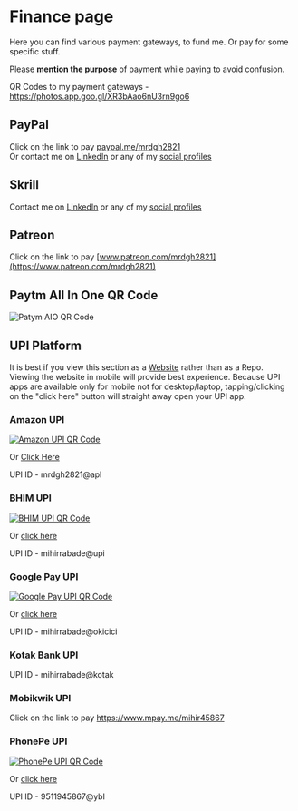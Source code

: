 # Finance page

Here you can find various payment gateways, to fund me. Or pay for some specific stuff.

Please **mention the purpose** of payment while paying to avoid confusion.

QR Codes to my payment gateways - <https://photos.app.goo.gl/XR3bAao6nU3rn9go6>

## PayPal

Click on the link to pay [paypal.me/mrdgh2821](https://www.paypal.me/mrdgh2821) <br>
Or contact me on [LinkedIn](http://bit.ly/mrdghLI) or any of my [social profiles](../Myself_On_internet.md)

## Skrill

Contact me on [LinkedIn](http://bit.ly/mrdghLI) or any of my [social profiles](../Myself_On_internet.md)

## Patreon

Click on the link to pay [www.patreon.com/mrdgh2821](https://www.patreon.com/mrdgh2821)

## Paytm All In One QR Code

![Patym AIO QR Code](https://lh3.googleusercontent.com/pw/ACtC-3cZkyxVkmVwiqMRH1mUbFMzc4iIceVNN3fXqM51ryMurJpkKOa-K9f8Mi3Sa68yvTlr-Y_C0nwc1bkcaaQRvwSXZ2j_0mUFyZJmwVoZOGn9n-jaM0vNyDnGk_GnVHV-qJtGyzcqvxrn4Z2t-lhu0S_gcw=w505-h903-no?authuser=0)

## UPI Platform

It is best if you view this section as a [Website](https://mrdgh2821.github.io/MRDGH2821/Finance/) rather than as a Repo.
Viewing the website in mobile will provide best experience. Because UPI apps are available only for mobile not for desktop/laptop, tapping/clicking on the "click here" button will straight away open your UPI app.

### Amazon UPI

[![Amazon UPI QR Code](https://lh3.googleusercontent.com/pw/ACtC-3d1NdT4eg2x8eddnSrMtiYezYg6NfmbrGQ54u_Zq71LWnLnsD4UkgeKRtyz61MfXSf7INBEVNYIsJ0qhdCMUZnPGXISUsbt7qRVuli1Os62hOOp-K5EklvviPqFuWz5-0uO3YrO6Z-W3uhe2A28XvFbBQ=w723-h903-no?authuser=0)](<upi://pay?pa=mrdgh2821@apl&pn=MIHIR RABADE>)

Or [Click Here](<upi://pay?pa=mrdgh2821@apl&pn=MIHIR RABADE>)

UPI ID - mrdgh2821@apl

### BHIM UPI

[![BHIM UPI QR Code](https://lh3.googleusercontent.com/pw/ACtC-3fkNJ8ViEFwIDokXHA8FP6Q77eKeAcDEYz0tx0Vc_1XNmsLA9ihp2y1wrhRab2cGWRDSfh7-Bk7iJGlTHKOMs-ACJzAvyd7VAs1AZQHj_jt0EkdRNNZLxBuGWRM70P6pRCkWABeAkNINAW7r8bl5GTHIw=w618-h617-no?authuser=0)](<upi://pay?pa=mihirrabade@upi&pn=MIHIR RABADE&cu=INR&mode=02&purpose=00&orgid=189999&sign=MEYCIQCIwu7Fs2LdY0mvLUjmyntPhjX4xd6/9OmnYxLCldhFjQIhAO4+L90LWIK+52h3h/vB5UVwRuF3H1SyAa8v7aMSYSW9>)

Or [click here](<upi://pay?pa=mihirrabade@upi&pn=MIHIR RABADE&cu=INR&mode=02&purpose=00&orgid=189999&sign=MEYCIQCIwu7Fs2LdY0mvLUjmyntPhjX4xd6/9OmnYxLCldhFjQIhAO4+L90LWIK+52h3h/vB5UVwRuF3H1SyAa8v7aMSYSW9>)

UPI ID - mihirrabade@upi

### Google Pay UPI

[![Google Pay UPI QR Code](https://lh3.googleusercontent.com/pw/ACtC-3e9NVNfDQwCLVqJR7QNzyRxFq84wYYHJ-ID7Hn2e-AEzyvPIcUHkJb1gqZx9ZPAkjC2w8y8EUw60faSwRHClPmKpRv1j7jXptnM2Q_f8v-Lt6yaxOP1sEu7_kmzDqsidRWXTAWsKTy3lYPHxOq6FTEXmA=w800-h903-no?authuser=0)](<upi://pay?pa=mihirrabade@okicici&pn=Mihir Rabade (MRDG2821)&aid=uGICAgIC1qsrvOg>)

Or [click here](<upi://pay?pa=mihirrabade@okicici&pn=Mihir Rabade (MRDG2821)&aid=uGICAgIC1qsrvOg>)

UPI ID - mihirrabade@okicici

### Kotak Bank UPI

UPI ID - mihirrabade@kotak

### Mobikwik UPI

Click on the link to pay <https://www.mpay.me/mihir45867>

### PhonePe UPI

[![PhonePe UPI QR Code](https://lh3.googleusercontent.com/pw/ACtC-3d4HEazY2zjgCxVmASTphPKgYn9U_k8WedybSBa6AbN_wsC3L1AOkGI3u0v56k54xNCIZjC9t7v5jSJi5alrF8ZpgI3iv0RsZQwzJYwF-AL_AEyv3LMltI5e1OOkPCll38Mh1V5r0jZwi6sET9SG5MYLA=w502-h903-no?authuser=0)](<upi://pay?pa=9511945867@ybl&pn=Mihir Rabade&mc=0000&mode=02&purpose=00>)

Or [click here](<upi://pay?pa=9511945867@ybl&pn=Mihir Rabade&mc=0000&mode=02&purpose=00>)

UPI ID - 9511945867@ybl
